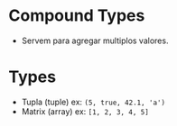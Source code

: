 # Compound Types

- Servem para agregar multiplos valores.

# Types

- Tupla (tuple) ex: `(5, true, 42.1, 'a')`
- Matrix (array) ex: `[1, 2, 3, 4, 5]`
